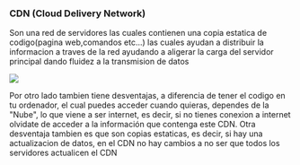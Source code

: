 
<h3>CDN (Cloud Delivery Network)</h3>
<p>Son una red de servidores las cuales contienen una copia estatica de codigo(pagina web,comandos etc...) las cuales ayudan a distribuir la informacion a traves de la red ayudando a aligerar la carga del servidor principal dando fluidez a la transmision de datos </p>

<img src="https://i.pinimg.com/736x/6f/a4/a3/6fa4a3196434354b87ea03d96791c0a5--meme-one-piece.jpg">


<p>
Por otro lado tambien tiene desventajas, a diferencia de tener el codigo en tu ordenador, el cual puedes acceder cuando quieras, dependes de la "Nube", lo que viene a ser internet, es decir, si no tienes conexion a internet olvidate de acceder a la información que contenga este CDN.
Otra desventaja tambien es que son copias estaticas, es decir, si hay una actualizacion de datos, en el CDN no hay cambios a no ser que todos los servidores actualicen el CDN
</p>